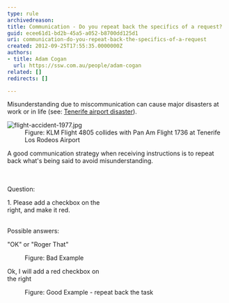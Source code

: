 ```yaml
---
type: rule
archivedreason: 
title: Communication - Do you repeat back the specifics of a request?
guid: ecee61d1-bd2b-45a5-a052-b8700dd125d1
uri: communication-do-you-repeat-back-the-specifics-of-a-request
created: 2012-09-25T17:55:35.0000000Z
authors:
- title: Adam Cogan
  url: https://ssw.com.au/people/adam-cogan
related: []
redirects: []

---
```



<p>​​​​Misunderstanding due to miscommunication can cause major disasters at work or in life (see&#58; ​<a href="https&#58;//en.wikipedia.org/wiki/Tenerife_airport_disaster" target="_blank">Tenerife airport disaster</a>).<br></p><dl class="badImage"><dt>
      <img src="/PublishingImages/flight-accident-1977.jpg" alt="flight-accident-1977.jpg" />
   </dt><dd>Figure&#58; KLM Flight 4805 collides with Pan Am Flight 1736 at Tenerife Los Rodeos Airport</dd></dl><p>​​A good communication strategy when receiving instructions is to repeat back what's being said to avoid misunderstanding.</p>
<br><excerpt class='endintro'></excerpt><br>
Question&#58;&#160; 
<div><p class="ssw15-rteElement-GreyBox" style="width&#58;45%;">1. Please add a checkbox on the right, and make it red.<br></p>&#160; 
   <div>Possible answers&#58;
      <dl class="bad"><p class="ssw15-rteElement-GreyBox" style="width&#58;45%;">&quot;OK&quot; or &quot;Roger That&quot;<br></p><dd>Figure&#58; Bad Example</dd></dl><dl class="good">
         <p class="ssw15-rteElement-GreyBox" style="width&#58;45%;">Ok, I will add a red checkbox on the right<br></p><dd>Figure&#58; Good Example - repeat back the task<br></dd></dl></div></div>



